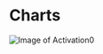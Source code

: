 # Charts

![Image of Activation0](https://raw.githubusercontent.com/marshalhayes/deepneuralnet-chess/master/src/tensorflow/charts/activation0.png)
